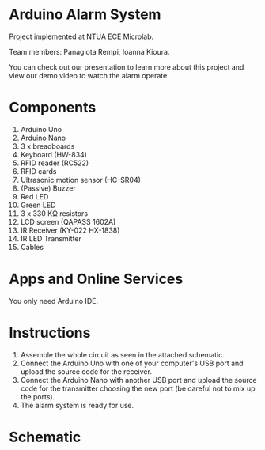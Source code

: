 # Arduino Alarm System 
Project implemented at NTUA ECE Microlab.

Team members: Panagiota Rempi, Ioanna Kioura.

You can check out our presentation to learn more about this project and view our demo video to watch the alarm operate.

# Components
1. Arduino Uno
2. Arduino Nano
3. 3 x breadboards
4. Keyboard (HW-834)
5. RFID reader (RC522)
6. RFID cards
7. Ultrasonic motion sensor (HC-SR04)
8. (Passive) Buzzer 
9. Red LED
10. Green LED
11. 3 x 330 KΩ resistors
12. LCD screen (QAPASS 1602A)
13. IR Receiver (KY-022 HX-1838)
14. IR LED Transmitter 
15. Cables

# Apps and Online Services
You only need Arduino IDE.

# Instructions
1. Assemble the whole circuit as seen in the attached schematic.
2. Connect the Arduino Uno with one of your computer's USB port and upload the source code for the receiver.
3. Connect the Arduino Nano with another USB port and upload the source code for the transmitter choosing the new port (be careful not to mix up the ports).
4. The alarm system is ready for use.

# Schematic
